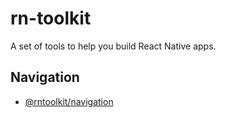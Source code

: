 # rn-toolkit

A set of tools to help you build React Native apps.

## Navigation

- [@rntoolkit/navigation](packages/navigation/readme.md)

